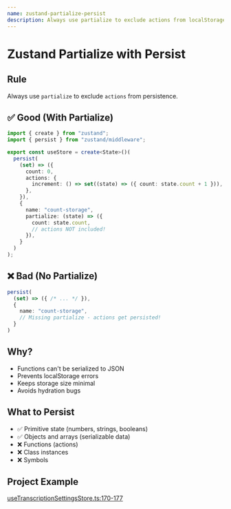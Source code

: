 ```yaml
---
name: zustand-partialize-persist
description: Always use partialize to exclude actions from localStorage when using Zustand persist middleware.
---
```


# Zustand Partialize with Persist

## Rule
Always use `partialize` to exclude `actions` from persistence.

## ✅ Good (With Partialize)
```typescript
import { create } from "zustand";
import { persist } from "zustand/middleware";

export const useStore = create<State>()(
  persist(
    (set) => ({
      count: 0,
      actions: {
        increment: () => set((state) => ({ count: state.count + 1 })),
      },
    }),
    {
      name: "count-storage",
      partialize: (state) => ({
        count: state.count,
        // actions NOT included!
      }),
    }
  )
);
```

## ❌ Bad (No Partialize)
```typescript
persist(
  (set) => ({ /* ... */ }),
  {
    name: "count-storage",
    // Missing partialize - actions get persisted!
  }
)
```

## Why?
- Functions can't be serialized to JSON
- Prevents localStorage errors
- Keeps storage size minimal
- Avoids hydration bugs

## What to Persist
- ✅ Primitive state (numbers, strings, booleans)
- ✅ Objects and arrays (serializable data)
- ❌ Functions (actions)
- ❌ Class instances
- ❌ Symbols

## Project Example
[useTranscriptionSettingsStore.ts:170-177](src/app/stores/useTranscriptionSettingsStore.ts#L170-L177)
